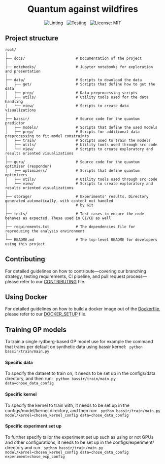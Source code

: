 <div align="center">
  <h1>Quantum against wildfires</h1>
</div>

<div align="center">

  ![Linting](https://github.com/abdo-aary/qombating-fires/actions/workflows/lint.yml/badge.svg) 
  &nbsp;
  ![Testing](https://github.com/abdo-aary/qombating-fires/actions/workflows/testing.yml/badge.svg) 
  &nbsp;
  ![License: MIT](https://img.shields.io/badge/license-MIT-blue.svg)

</div>



## Project structure
````
root/
│
├── docs/                       # Documentation of the project 
│
├── notebooks/                  # Jupyter notebooks for exploration and presentation
│
├── data/                       # Scripts to download the data
│   ├── get/                    # Scripts that define how to get the data
│   ├── prep/                   # Data preprocessing scripts
│   ├── utils/                  # Utility tools used for the data handling
│   └── view/                   # Scripts to create data visualizations
|
├── bassir/                     # Source code for the quantum predictor
│   ├── models/                 # Scripts that define the used models
│   ├── prep/                   # Scripts for additional data preprocessing to fit model constraints
│   ├── train/                  # Scripts used to train the models
│   ├── utils/                  # Utility tools used through src code
│   └── view/                   # Scripts to create exploratory and results oriented visualizations
│
├── guru/                       # Source code for the quantum optimizer (responder)
│   ├── optimizers/             # Scripts that define quantum optimizers
│   ├── utils/                  # Utility tools used through src code
│   └── view/                   # Scripts to create exploratory and results oriented visualizations
│
├── storage/                    # Experiments' results. Directory generated automatically, with content not handled 
│                               # by Git 
│
├── tests/                      # Test cases to ensure the code behaves as expected. These used in CI/CD as well
│
├── requirements.txt            # The dependencies file for reproducing the analysis environment
│
└── README.md                   # The top-level README for developers using this project
````

## Contributing
 
For detailed guidelines on how to contribute—covering our branching strategy, testing requirements, CI pipeline, 
and pull request process—please refer to our [CONTRIBUTING](docs/guides/CONTRIBUTING.md) file.


## Using Docker

For detailed guidelines on how to build a docker image out of the [Dockerfile](Dockerfile), please refer to our 
[DOCKER_SETUP](docs/guides/DOCKER_SETUP.md) file.


## Training GP models
To train a single rydberg-based GP model use for example the command that trains per default on synthetic data 
using bassir kernel:
`` python bassir/train/main.py``

#### Specific data
To specify the dataset to train on, it needs to be set up in the configs/data directory, and then run:
`` python bassir/train/main.py data=chose_data_config``

#### Specific kernel
To specify the kernel to train with, it needs to be set up in the configs/model/kernel directory, and then run:
`` python bassir/train/main.py model/kernel=chosen_kernel_config data=chose_data_config``

#### Specific experiment set up
To further specify tailor the experiment set up such as using or not GPUs and other configurations, it needs to be set 
up in the configs/experiment/ directory and run
`` python bassir/train/main.py model/kernel=chosen_kernel_config data=chose_data_config experiment=chose_exp_config``







<!-- Utility commands -->
<!-- Export python path: ``export PYTHONPATH=${PYTHONPATH}:${pwd}``-->
<!-- Run jupyter-lab server ``jupyter lab --ip 10.44.83.233 --port 8899 --no-browser`` -->
<!-- Redirect the ports using ``ssh -L 6006:localhost:6006 user@machine`` -->

<!-- Run the self-hosted runner via:  -->

<!-- Launch the tensorboard on the server: 
``tensorboard --logdir storage/experiments/complex_synthetic/approximate_gp/bassir/tb_logs --port=6006``  -->
<!-- Access the tensorboard on the navigator:
``ssh -L 6006:localhost:6006 user@remote.server.com`` and then run on the local machine 
``http://localhost:6006``-->



